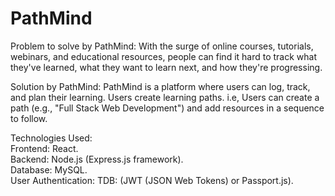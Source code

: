 # PathMind

Problem to solve by PathMind:
With the surge of online courses, tutorials, webinars, and educational resources, people can find it hard to track what they've learned, what they want to learn next, and how they're progressing.

Solution by PathMind:
PathMind is a platform where users can log, track, and plan their learning. Users create learning paths. i.e, Users can create a path (e.g., "Full Stack Web Development") and add resources in a sequence to follow.

Technologies Used: <br>
Frontend: React. <br>
Backend: Node.js (Express.js framework). <br>
Database: MySQL. <br>
User Authentication: TDB: (JWT (JSON Web Tokens) or Passport.js). <br>
